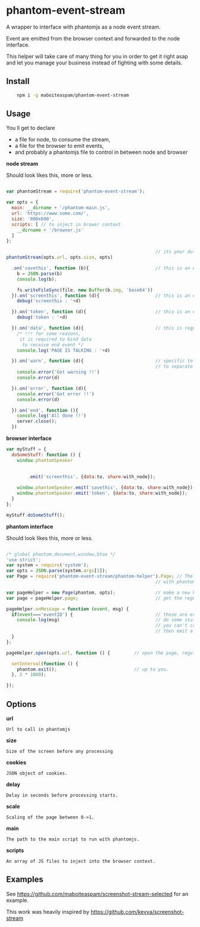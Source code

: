 # phantom-event-stream

A wrapper to interface with phantomjs as a node event stream.

Event are emitted from the browser context and forwarded to the node interface.

This helper will take care of many thing for you in order to get it right asap and let you manage your business instead of fighting with some details.

## Install

```sh
    npm i -g maboiteaspam/phantom-event-stream
```

## Usage

You ll get to declare
- a file for node, to consume the stream,
- a file for the browser to emit events,
- and probably a phantomjs file to control in between node and browser

__node stream__

Should look likes this, more or less.

```js

var phantomStream = require('phantom-event-stream');

var opts = {
  main: __dirname + '/phantom-main.js',
  url: 'https://www.some.com/',
  size: '800x600',
  scripts: [ // to inject in brower context
    __dirname + '/browser.js'
  ]
};

                                                        // its your duty to create a webserver.
phantomStream(opts.url, opts.size, opts)

  .on('savethis', function (b){                         // this is an event sent from phantom context
    b = JSON.parse(b)
    console.log(b);

    fs.writeFileSync(file, new Buffer(b.img, 'base64'))
  }).on('screenthis', function (d){                     // this is an event sent from page context
    debug('screenthis : '+d)

  }).on('token', function (d){                          // this is an event sent from page context
    debug('token : '+d)

  }).on('data', function (d){                           // this is regualr data / error / end event
    /* !!! for some reasons,
     it is required to bind data
      to receive end event */
    console.log('PAGE IS TALKING : '+d)

  }).on('warn', function (d){                           // specific to phantom-event-stream
                                                        // to separate page errors from node errors
    console.error('Got warning !!')
    console.error(d)

  }).on('error', function (d){
    console.error('Got error !!')
    console.error(d)

  }).on('end', function (){
    console.log('All done !!')
    server.close();
  })
```

__browser interface__
```js
var myStuff = {                                                         // some class of yours.
  doSomeStuff: function () {
    window.phantomSpeaker                                               // this is a global object injected by
                                                                        // phantom-stream-events.
                                                                        // Use it to speak to node/phantom processes.
        .emit('screenthis', {data:to, share:with_node});

    window.phantomSpeaker.emit('savethis', {data:to, share:with_node});
    window.phantomSpeaker.emit('token', {data:to, share:with_node});
  }
};

myStuff.doSomeStuff();
```

__phantom interface__

Should look likes this, more or less.

```js

/* global phantom,document,window,btoa */
'use strict';
var system = require('system');
var opts = JSON.parse(system.args[1]);
var Page = require('phantom-event-stream/phantom-helper').Page; // The helper to event from the browser to node,
                                                        // with phantom in between.

var pageHelper = new Page(phantom, opts);               // make a new helper instance
var page = pageHelper.page;                             // get the regular phantomJS page object.

pageHelper.onMessage = function (event, msg) {
  if(event==='eventID') {                               // those are events sent from the browser.
    console.log(msg)                                    // do some stuff
                                                        // you can't cancel event, but you can transform,
                                                        // then emit a new event.
  }
};

pageHelper.open(opts.url, function () {         // open the page, regular phantomjs practice

  setInterval(function () {
    phantom.exit();                             // up to you.
  }, 2 * 1000);

});
```

## Options

__url__

    Url to call in phantomjs

__size__

    Size of the screen before any processing

__cookies__

    JSON object of cookies.

__delay__

    Delay in seconds before processing starts.

__scale__

    Scaling of the page between 0->1.

__main__

    The path to the main script to run with phantomjs.

__scripts__

    An array of JS files to inject into the browser context.



## Examples

See https://github.com/maboiteaspam/screenshot-stream-selected for an example.

This work was heavily inspired by https://github.com/kevva/screenshot-stream
